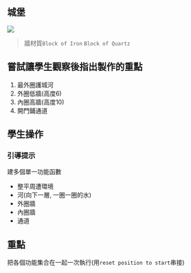 ## 城堡

![](./castle.png)

> 牆材質`Block of Iron` `Block of Quartz`

## 嘗試讓學生觀察後指出製作的重點

1. 最外圈護城河
2. 外圈低牆(高度6)
3. 內圈高牆(高度10)
4. 開門鋪通道

## 學生操作
### 引導提示
建多個單一功能函數
- 整平周遭環境
- 河(向下一層, 一圈一圈的水)
- 外圈牆
- 內圈牆
- 通道

## 重點
把各個功能集合在一起一次執行(用`reset position to start`串接)